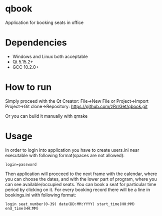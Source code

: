 # qbook
Application for booking seats in office

# Dependencies
- Windows and Linux both acceptable
- Qt 5.15.2+
- GCC 10.2.0+

# How to run
Simply proceed with the Qt Creator:
File->New File or Project->Import Project->Git clone->Repository: https://github.com/zRrrGet/qbook.git

Or you can build it manually with qmake

# Usage
In order to login into application you have to create users.ini near executable with following format(spaces are not allowed):
```
login=password
```
Then application will procceed to the next frame with the calendar, where you can choose the dates, and with the lower part of program, where you can see available/occupied seats. You can book a seat for particular time period by clicking on it.
For every booking record there will be a line in bookings.ini with following format:
```
login seat_number(0-39) date(DD:MM:YYYY) start_time(HH:MM) end_time(HH:MM)
```
